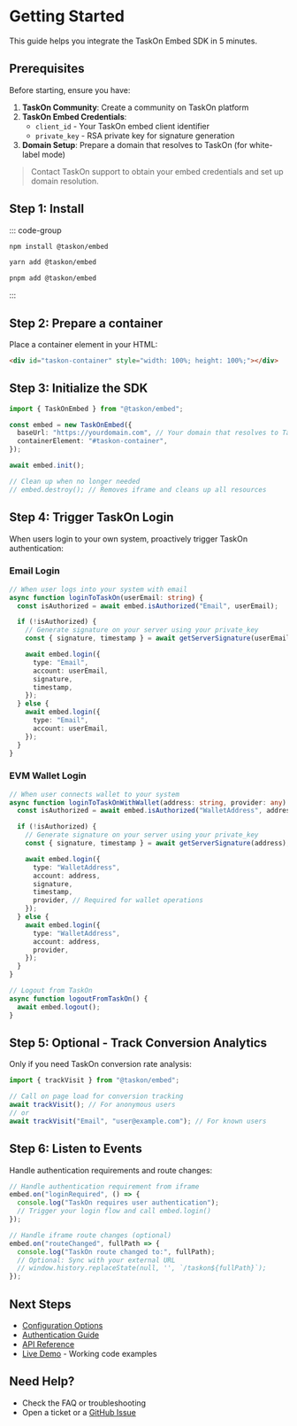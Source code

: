 # Getting Started

This guide helps you integrate the TaskOn Embed SDK in 5 minutes.

## Prerequisites

Before starting, ensure you have:

1. **TaskOn Community**: Create a community on TaskOn platform
2. **TaskOn Embed Credentials**:
   - `client_id` - Your TaskOn embed client identifier
   - `private_key` - RSA private key for signature generation
3. **Domain Setup**: Prepare a domain that resolves to TaskOn (for white-label mode)

> Contact TaskOn support to obtain your embed credentials and set up domain resolution.

## Step 1: Install

::: code-group

```bash [npm]
npm install @taskon/embed
```

```bash [yarn]
yarn add @taskon/embed
```

```bash [pnpm]
pnpm add @taskon/embed
```

:::

## Step 2: Prepare a container

Place a container element in your HTML:

```html
<div id="taskon-container" style="width: 100%; height: 100%;"></div>
```

## Step 3: Initialize the SDK

```typescript
import { TaskOnEmbed } from "@taskon/embed";

const embed = new TaskOnEmbed({
  baseUrl: "https://yourdomain.com", // Your domain that resolves to TaskOn
  containerElement: "#taskon-container",
});

await embed.init();

// Clean up when no longer needed
// embed.destroy(); // Removes iframe and cleans up all resources
```

## Step 4: Trigger TaskOn Login

When users login to your own system, proactively trigger TaskOn authentication:

### Email Login

```typescript
// When user logs into your system with email
async function loginToTaskOn(userEmail: string) {
  const isAuthorized = await embed.isAuthorized("Email", userEmail);

  if (!isAuthorized) {
    // Generate signature on your server using your private_key
    const { signature, timestamp } = await getServerSignature(userEmail);

    await embed.login({
      type: "Email",
      account: userEmail,
      signature,
      timestamp,
    });
  } else {
    await embed.login({
      type: "Email",
      account: userEmail,
    });
  }
}
```

### EVM Wallet Login

```typescript
// When user connects wallet to your system
async function loginToTaskOnWithWallet(address: string, provider: any) {
  const isAuthorized = await embed.isAuthorized("WalletAddress", address);

  if (!isAuthorized) {
    // Generate signature on your server using your private_key
    const { signature, timestamp } = await getServerSignature(address);

    await embed.login({
      type: "WalletAddress",
      account: address,
      signature,
      timestamp,
      provider, // Required for wallet operations
    });
  } else {
    await embed.login({
      type: "WalletAddress",
      account: address,
      provider,
    });
  }
}

// Logout from TaskOn
async function logoutFromTaskOn() {
  await embed.logout();
}
```

## Step 5: Optional - Track Conversion Analytics

Only if you need TaskOn conversion rate analysis:

```typescript
import { trackVisit } from "@taskon/embed";

// Call on page load for conversion tracking
await trackVisit(); // For anonymous users
// or
await trackVisit("Email", "user@example.com"); // For known users
```

## Step 6: Listen to Events

Handle authentication requirements and route changes:

```typescript
// Handle authentication requirement from iframe
embed.on("loginRequired", () => {
  console.log("TaskOn requires user authentication");
  // Trigger your login flow and call embed.login()
});

// Handle iframe route changes (optional)
embed.on("routeChanged", fullPath => {
  console.log("TaskOn route changed to:", fullPath);
  // Optional: Sync with your external URL
  // window.history.replaceState(null, '', `/taskon${fullPath}`);
});
```

## Next Steps

- [Configuration Options](/guide/configuration)
- [Authentication Guide](/guide/authentication)
- [API Reference](/api/)
- [Live Demo](https://github.com/Taskon-xyz/whitelabel-demo-rainbowkit) - Working code examples

## Need Help?

- Check the FAQ or troubleshooting
- Open a ticket or a [GitHub Issue](https://github.com/Taskon-xyz/taskon-embed/issues)
